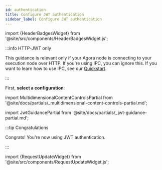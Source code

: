 ```yaml
---
id: authentication
title: Configure JWT authentication
sidebar_label: Configure JWT authentication
---
```


import {HeaderBadgesWidget} from '@site/src/components/HeaderBadgesWidget.js';

<HeaderBadgesWidget />

:::info HTTP-JWT only

This guidance is relevant only if your Agora node is connecting to your execution node over HTTP. If you're using IPC, you can ignore this. If you want to learn how to use IPC, see our [Quickstart](../install/install-with-script.md).

:::

First, <strong>select a configuration</strong>:

<div class='jwt-guide'>

import MultidimensionalContentControlsPartial from '@site/docs/partials/_multidimensional-content-controls-partial.md';

<MultidimensionalContentControlsPartial />

<div class='hide-tabs'>

import JwtGuidancePartial from '@site/docs/partials/_jwt-guidance-partial.md';

<JwtGuidancePartial />

</div>

</div>


:::tip Congratulations

Congrats! You're now using JWT authentication.

:::

import {RequestUpdateWidget} from '@site/src/components/RequestUpdateWidget.js';

<RequestUpdateWidget />

